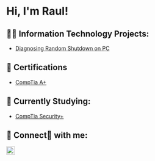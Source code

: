 <h1>Hi, I'm Raul! </h1>

<h2>👨‍💻 Information Technology Projects:</h2>


  - [Diagnosing Random Shutdown on PC](https://github.com/RGL236/Diagnosing-PC-random-shutdown/tree/main/)

<h2>📄 Certifications </h2>

- [CompTia A+](https://www.credly.com/badges/a773cc1b-afee-45dd-8865-dacbfbf594f9/linked_in_profile)

<h2>📘 Currently Studying:</h2>


  - [CompTia Security+ ](https:///)


<h2> 🤳 Connect📘 with me:</h2>


[<img align="left" alt="JoshMadakor | LinkedIn" width="22px" src="https://cdn.jsdelivr.net/npm/simple-icons@v3/icons/linkedin.svg" />][linkedin]



[linkedin]: https://linkedin.com/in/raul-gonzalez-17810223b

<!--
**joshmadakor1/joshmadakor1** is a ✨ _special_ ✨ repository because its `README.md` (this file) appears on your GitHub profile.

Here are some ideas to get you started:

- 🔭 I’m currently working on ...
- 🌱 I’m currently learning ...
- 👯 I’m looking to collaborate on ...
- 🤔 I’m looking for help with ...
- 💬 Ask me about ...
- 📫 How to reach me: ...
- 😄 Pronouns: ...
- ⚡ Fun fact: ...
-->
